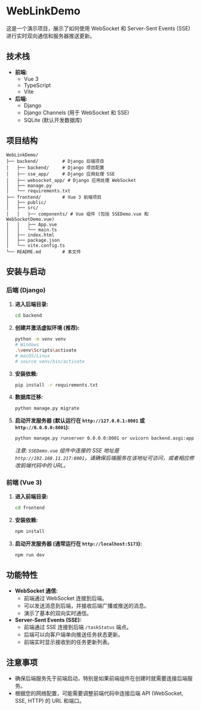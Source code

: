 # WebLinkDemo

这是一个演示项目，展示了如何使用 WebSocket 和 Server-Sent Events (SSE) 进行实时双向通信和服务器推送更新。

## 技术栈

*   **前端:**
    *   Vue 3
    *   TypeScript
    *   Vite
*   **后端:**
    *   Django
    *   Django Channels (用于 WebSocket 和 SSE)
    *   SQLite (默认开发数据库)

## 项目结构

```
WebLinkDemo/
├── backend/         # Django 后端项目
│   ├── backend/     # Django 项目配置
│   ├── sse_app/     # Django 应用处理 SSE
│   ├── websocket_app/ # Django 应用处理 WebSocket
│   ├── manage.py
│   └── requirements.txt
├── frontend/        # Vue 3 前端项目
│   ├── public/
│   ├── src/
│   │   ├── components/ # Vue 组件 (包括 SSEDemo.vue 和 WebSocketDemo.vue)
│   │   ├── App.vue
│   │   └── main.ts
│   ├── index.html
│   ├── package.json
│   └── vite.config.ts
└── README.md        # 本文件
```

## 安装与启动

### 后端 (Django)

1.  **进入后端目录:**
    ```bash
    cd backend
    ```

2.  **创建并激活虚拟环境 (推荐):**
    ```bash
    python -m venv venv
    # Windows
    .\venv\Scripts\activate
    # macOS/Linux
    # source venv/bin/activate
    ```

3.  **安装依赖:**
    ```bash
    pip install -r requirements.txt
    ```

4.  **数据库迁移:**
    ```bash
    python manage.py migrate
    ```

5.  **启动开发服务器 (默认运行在 `http://127.0.0.1:8001` 或 `http://0.0.0.0:8001`):**
    ```bash
    python manage.py runserver 0.0.0.0:8001 or uvicorn backend.asgi:application --host 0.0.0.0 --port 8001 --reload
    ```
    *注意: `SSEDemo.vue` 组件中连接的 SSE 地址是 `http://192.168.11.217:8001`，请确保后端服务在该地址可访问，或者相应修改前端代码中的 URL。*

### 前端 (Vue 3)

1.  **进入前端目录:**
    ```bash
    cd frontend
    ```

2.  **安装依赖:**
    ```bash
    npm install
    ```

3.  **启动开发服务器 (通常运行在 `http://localhost:5173`):**
    ```bash
    npm run dev
    ```

## 功能特性

*   **WebSocket 通信:**
    *   前端通过 WebSocket 连接到后端。
    *   可以发送消息到后端，并接收后端广播或推送的消息。
    *   演示了基本的双向实时通信。
*   **Server-Sent Events (SSE):**
    *   前端通过 SSE 连接到后端 `/taskStatus` 端点。
    *   后端可以向客户端单向推送任务状态更新。
    *   前端实时显示接收到的任务更新列表。

## 注意事项

*   确保后端服务先于前端启动，特别是如果前端组件在创建时就需要连接后端服务。
*   根据您的网络配置，可能需要调整前端代码中连接后端 API (WebSocket, SSE, HTTP) 的 URL 和端口。

